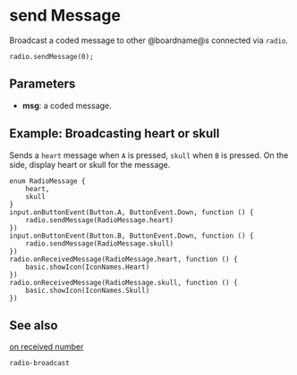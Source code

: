 # send Message

Broadcast a coded message to other @boardname@s connected via ``radio``.

```sig
radio.sendMessage(0);
```

## Parameters

* **msg**: a coded message.


## Example: Broadcasting heart or skull

Sends a ``heart`` message when ``A`` is pressed, ``skull`` when ``B`` is pressed. On the side, display heart or skull for the message.

```blocks
enum RadioMessage {
    heart,
    skull
}
input.onButtonEvent(Button.A, ButtonEvent.Down, function () {
    radio.sendMessage(RadioMessage.heart)
})
input.onButtonEvent(Button.B, ButtonEvent.Down, function () {
    radio.sendMessage(RadioMessage.skull)
})
radio.onReceivedMessage(RadioMessage.heart, function () {
    basic.showIcon(IconNames.Heart)
})
radio.onReceivedMessage(RadioMessage.skull, function () {
    basic.showIcon(IconNames.Skull)
})
```

## See also

[on received number](/reference/radio/on-received-number)

```package
radio-broadcast
```